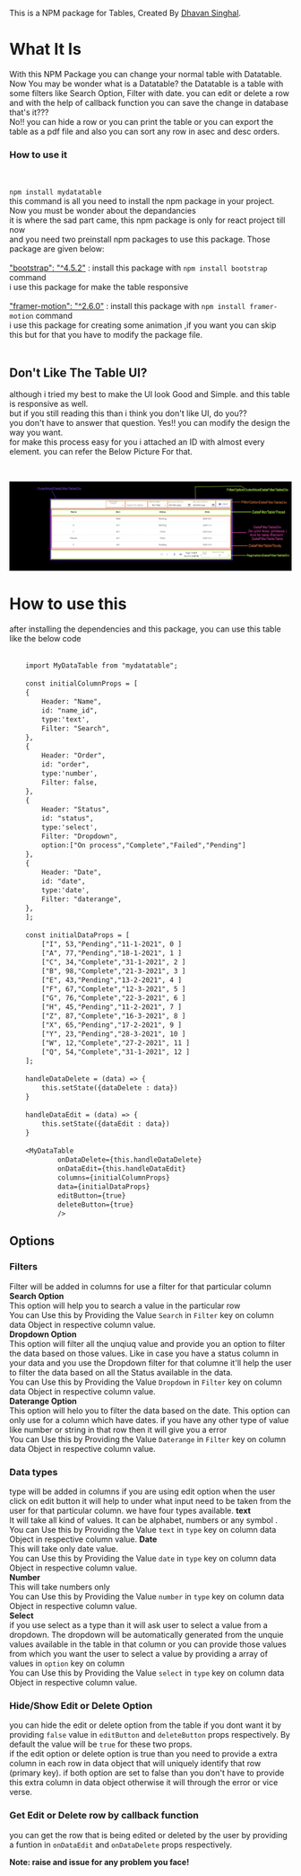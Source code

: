This is a NPM package for Tables, Created By [Dhavan Singhal](https://github.com/Dhavansinghal).

# What It Is

With this NPM Package you can change your normal table with Datatable. Now You may be wonder what is a Datatable? the Datatable is a table with some filters like Search Option, Filter with date. you can edit or delete a row and with the help of callback function you can save the change in database<br/> that's it???<br/> No!! you can hide a row or you can print the table or you can export the table as a pdf file and also you can sort any row in asec and desc orders.

### How to use it
<br/> 

`npm install mydatatable`
<br/>
this command is all you need to install the npm package in your project.<br/>
Now you must be wonder about the depandancies <br/>
it is where the sad part came, this npm package is only for react project till now <br/>
and you need two preinstall npm packages to use this package. Those package are given below:<br/>
   <br/>
["bootstrap": "^4.5.2"](https://www.npmjs.com/package/bootstrap) : install this package with `npm install bootstrap` command <br/>
i use this package for make the table responsive 
<br/>
<br/>
["framer-motion": "^2.6.0"](https://www.npmjs.com/package/framer-motion) : install this package with `npm install framer-motion` command <br/>
i use this package for creating some animation ,if you want you can skip this but for that you have to modify the package file.
<br/><br/>

## Don't Like The Table UI?

although i tried my best to make the UI look Good and Simple. and this table is responsive as well. <br/>
but if you still reading this than i think you don't like UI, do you??<br/>
you don't have to answer that question. Yes!! you can modify the design the way you want.<br/>
for make this process easy for you i attached an ID with almost every element. you can refer the Below Picture For that.

   <br/>
   
  ![Alt text](img/id_reference_images.jpg?raw=true "ID Reference")

# How to use this

after installing the dependencies and this package, you can use this table like the below code<br/><br/>
```
    import MyDataTable from "mydatatable";

    const initialColumnProps = [
    {
        Header: "Name",
        id: "name_id",
        type:'text',
        Filter: "Search",
    },
    {
        Header: "Order",
        id: "order",
        type:'number',
        Filter: false,
    },
    {
        Header: "Status",
        id: "status",
        type:'select',
        Filter: "Dropdown",
        option:["On process","Complete","Failed","Pending"]
    },
    {
        Header: "Date",
        id: "date",
        type:'date',
        Filter: "daterange",
    },
    ];

    const initialDataProps = [
        ["I", 53,"Pending","11-1-2021", 0 ]
        ["A", 77,"Pending","18-1-2021", 1 ]
        ["C", 34,"Complete","31-1-2021", 2 ]
        ["B", 98,"Complete","21-3-2021", 3 ]
        ["E", 43,"Pending","13-2-2021", 4 ]
        ["F", 67,"Complete","12-3-2021", 5 ]
        ["G", 76,"Complete","22-3-2021", 6 ]
        ["H", 45,"Pending","11-2-2021", 7 ]
        ["Z", 87,"Complete","16-3-2021", 8 ]
        ["X", 65,"Pending","17-2-2021", 9 ]
        ["Y", 23,"Pending","28-3-2021", 10 ]
        ["W", 12,"Complete","27-2-2021", 11 ]
        ["Q", 54,"Complete","31-1-2021", 12 ]
    ];

    handleDataDelete = (data) => {
        this.setState({dataDelete : data})
    }

    handleDataEdit = (data) => {
        this.setState({dataEdit : data})
    } 

    <MyDataTable 
            onDataDelete={this.handleDataDelete} 
            onDataEdit={this.handleDataEdit} 
            columns={initialColumnProps}
            data={initialDataProps}
            editButton={true}
            deleteButton={true}
            />
```

## Options
### Filters
Filter will be added in columns for use a filter for that particular column
  **Search Option**<br/>
    This option will help you to search a value in the particular row<br/>
    You can Use this by Providing the Value `Search` in `Filter` key on column data Object in respective column value.<br/>
  **Dropdown Option**<br/>
    This option will filter all the unqiuq value and provide you an option to filter the data based on those values. Like in case you have a status column in your data and you use the Dropdown filter for that columne it'll help the user to filter the data based on all the Status available in the data.<br/>
    You can Use this by Providing the Value `Dropdown` in `Filter` key on column data Object in respective column value.<br/>
  **Daterange Option**<br/>
    This option will helo you to filter the data based on the date. This option can only use for a column which have dates. if you have any other type of value like number or string in that row then it will give you a error<br/>
    You can Use this by Providing the Value `Daterange` in `Filter` key on column data Object in respective column value.<br/>

### Data types
type will be added in columns if you are using edit option when the user click on edit button it will help to under what input need to be taken from the user for that particular column. we have four types available.
  **text**<br/>
    It will take all kind of values. It can be alphabet, numbers or any symbol .<br/>
    You can Use this by Providing the Value `text` in `type` key on column data Object in respective column value.
  **Date**<br/>
    This will take only date value.<br/>
    You can Use this by Providing the Value `date` in `type` key on column data Object in respective column value.<br/>
  **Number**<br/>
    This will take numbers only<br/>
    You can Use this by Providing the Value `number` in `type` key on column data Object in respective column value.<br/>
  **Select**<br/>
    if you use select as a type than it will ask user to select a value from a dropdown. The dropdown will be automatically generated from the unquie values available in the table in that column or you can provide those values from which you want the user to select a value by providing a array of values in `option` key on column<br/>
    You can Use this by Providing the Value `select` in `type` key on column data Object in respective column value.<br/>

### Hide/Show Edit or Delete Option
you can hide the edit or delete option from the table if you dont want it by providing `false` value in `editButton` and `deleteButton` props respectively. By default the value will be `true` for these two props.<br/>
if the edit option or delete option is true than you need to provide a extra column in each row in data object that will uniquely identify that row (primary key). if both option are set to false than you don't have to provide this extra column in data object otherwise it will through the error or vice verse.

### Get Edit or Delete row by callback function
you can get the row that is being edited or deleted by the user by providing a funtion in `onDataEdit` and `onDataDelete` props respectively.

**Note: raise and issue for any problem you face!**